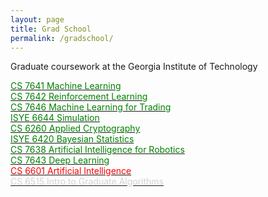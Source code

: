 ```yaml
---
layout: page
title: Grad School
permalink: /gradschool/
---
```


Graduate coursework at the Georgia Institute of Technology <br/>

[<span style="color:green">CS 7641 Machine Learning</span>][cs7641] <br/>
[<span style="color:green">CS 7642 Reinforcement Learning</span>][cs7642] <br/>
[<span style="color:green">CS 7646 Machine Learning for Trading</span>][cs7646] <br/>
[<span style="color:green">ISYE 6644 Simulation</span>][isye6644] <br/>
[<span style="color:green">CS 6260 Applied Cryptography</span>][cs6260] <br/>
[<span style="color:green">ISYE 6420 Bayesian Statistics</span>][isye6420] <br/>
[<span style="color:green">CS 7638 Artificial Intelligence for Robotics</span>][cs7638] <br/>
[<span style="color:green">CS 7643 Deep Learning</span>][cs7643] <br/>
[<span style="color:red">CS 6601 Artificial Intelligence</span>][cs6601] <br/>
[<span style="color:lightgrey">CS 6515 Intro to Graduate Algorithms</span>][cs6515]

[cs7641]: https://www.omscs.gatech.edu/cs-7641-machine-learning
[cs7642]: https://www.omscs.gatech.edu/cs-7642-reinforcement-learning
[cs7646]: https://www.omscs.gatech.edu/cs-7646-machine-learning-trading
[isye6644]: https://www2.isye.gatech.edu/~sman/courses/6644/
[cs6260]: https://www.cc.gatech.edu/~aboldyre/teaching/F11cs6260/
[isye6420]: https://www.omscs.gatech.edu/isye-6420-bayesian-statistics
[cs7638]: https://omscs.gatech.edu/cs-7638-artificial-intelligence-robotics
[cs6601]: https://omscs.gatech.edu/cs-6601-artificial-intelligence
[cs6515]: https://omscs.gatech.edu/cs-6515-intro-graduate-algorithms
[cs7643]: https://omscs.gatech.edu/cs-7643-deep-learning

